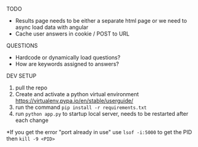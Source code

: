 TODO
  - Results page needs to be either a separate html page or we need to async load data with angular
  - Cache user answers in cookie / POST to URL

QUESTIONS
  - Hardcode or dynamically load questions?
  - How are keywords assigned to answers?  

DEV SETUP
  1) pull the repo
  2) Create and activate a python virtual environment https://virtualenv.pypa.io/en/stable/userguide/
  3) run the command ```pip install -r requirements.txt```
  4) run ```python app.py``` to startup local server, needs to be restarted after each change


*If you get the error "port already in use" use ```lsof -i:5000``` to get the PID then ```kill -9 <PID>```
